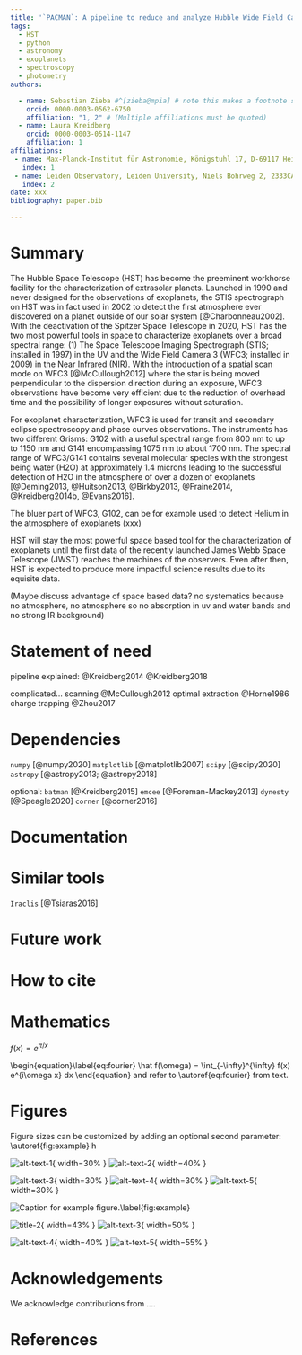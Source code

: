 ```yaml
---
title: '`PACMAN`: A pipeline to reduce and analyze Hubble Wide Field Camera 3 IF Grism data'
tags:
  - HST
  - python
  - astronomy
  - exoplanets
  - spectroscopy
  - photometry
authors:

  - name: Sebastian Zieba #^[zieba@mpia] # note this makes a footnote saying 'co-first author'
    orcid: 0000-0003-0562-6750
    affiliation: "1, 2" # (Multiple affiliations must be quoted)
  - name: Laura Kreidberg
    orcid: 0000-0003-0514-1147
    affiliation: 1
affiliations:
 - name: Max-Planck-Institut für Astronomie, Königstuhl 17, D-69117 Heidelberg, Germany
   index: 1
 - name: Leiden Observatory, Leiden University, Niels Bohrweg 2, 2333CA Leiden, The Netherlands
   index: 2
date: xxx
bibliography: paper.bib

---
```


# Summary

The Hubble Space Telescope (HST) has become the preeminent workhorse facility for the characterization of extrasolar planets.
Launched in 1990 and never designed for the observations of exoplanets, the STIS spectrograph on HST was in fact used in 2002 to detect the first atmosphere ever discovered on a planet outside of our solar system [@Charbonneau2002].
With the deactivation of the Spitzer Space Telescope in 2020, HST has the two most powerful tools in space to characterize exoplanets over a broad spectral range:
(1) The Space Telescope Imaging Spectrograph (STIS; installed in 1997) in the UV and the Wide Field Camera 3 (WFC3; installed in 2009) in the Near Infrared (NIR).
With the introduction of a spatial scan mode on WFC3 [@McCullough2012] where the star is being moved perpendicular to the dispersion direction during an exposure, WFC3 observations have become very efficient due to the reduction of overhead time and the possibility of longer exposures without saturation.

For exoplanet characterization, WFC3 is used for transit and secondary eclipse spectroscopy and phase curves observations.
The instruments has two different Grisms: G102 with a useful spectral range from 800 nm to up to 1150 nm and G141 encompassing 1075 nm to about 1700 nm.
The spectral range of WFC3/G141 contains several molecular species with the strongest being water (H2O) at approximately 1.4 microns leading to the successful detection of H2O in the atmosphere of over a dozen of exoplanets [@Deming2013, @Huitson2013, @Birkby2013, @Fraine2014, @Kreidberg2014b, @Evans2016].

The bluer part of WFC3, G102, can be for example used to detect Helium in the atmosphere of exoplanets (xxx)

HST will stay the most powerful space based tool for the characterization of exoplanets until the first data of the recently launched James Webb Space Telescope (JWST) reaches the machines of the observers.
Even after then, HST is expected to produce more impactful science results due to its equisite data.

(Maybe discuss advantage of space based data? no systematics because no atmosphere, no atmosphere so no absorption in uv and water bands and no strong IR background)



# Statement of need

pipeline explained: @Kreidberg2014 @Kreidberg2018 

complicated... 
scanning @McCullough2012
optimal extraction @Horne1986
charge trapping @Zhou2017

# Dependencies

`numpy` [@numpy2020]
`matplotlib` [@matplotlib2007]
`scipy` [@scipy2020]
`astropy` [@astropy2013; @astropy2018]


optional:
`batman` [@Kreidberg2015]
`emcee` [@Foreman-Mackey2013]
`dynesty` [@Speagle2020]
`corner` [@corner2016]

# Documentation

# Similar tools

`Iraclis` [@Tsiaras2016]

# Future work

# How to cite




# Mathematics

$f(x) = e^{\pi/x}$

\begin{equation}\label{eq:fourier}
\hat f(\omega) = \int_{-\infty}^{\infty} f(x) e^{i\omega x} dx
\end{equation}
and refer to \autoref{eq:fourier} from text.


# Figures

Figure sizes can be customized by adding an optional second parameter: \autoref{fig:example} h

![alt-text-1](figures/di_0.png "title-1"){ width=30% } ![alt-text-2](figures/trace_61.png "title-2"){ width=40% }

![alt-text-3](figures/spec_bins12.png "title-1"){ width=30% } ![alt-text-4](figures/raw_lc_0.png "title-2"){ width=30% } ![alt-text-5](figures/fit_lc_0_2022-02-15_22-34-53.png "title-2"){ width=30% }

![Caption for example figure.\label{fig:example}](figures/joss-logo.png)


![](figures/trace_61.png "title-2"){ width=43% } ![alt-text-3](figures/spec_bins12.png "title-1"){ width=50% } 

![alt-text-4](figures/raw_lc_0.png "title-2"){ width=40% } ![alt-text-5](figures/fit_lc_0_2022-02-15_22-34-53.png "title-2"){ width=55% }



# Acknowledgements

We acknowledge contributions from ....

# References
